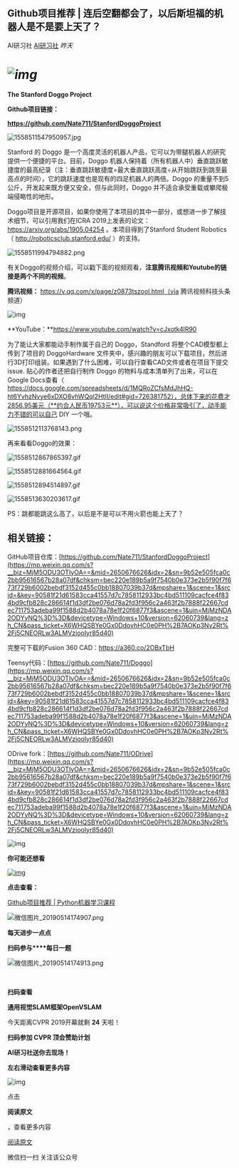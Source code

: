 ## Github项目推荐 | 连后空翻都会了，以后斯坦福的机器人是不是要上天了？

AI研习社 [AI研习社](javascript:void(0);) *昨天*

# ***![img](https://mmbiz.qpic.cn/mmbiz_png/bicdMLzImlibR6T7uWw6R9bFkvY3Kvkhs5zXI8iczGvGJ5B3yJ5MFzsibhQPMNDjcgdWASu7E44qAI1WgDe5tm3Zaw/640?wx_fmt=png&tp=webp&wxfrom=5&wx_lazy=1&wx_co=1)***

**The Stanford Doggo Project**

**Github项目链接：**

**https://github.com/Nate711/StanfordDoggoProject**

![1558511547950957.jpg](https://mmbiz.qpic.cn/mmbiz_jpg/bicdMLzImlibSicVKz9GWzWnObU9nLeViaj87s7ChI0BMAMyzNJYib7AuKdM4Cas0lE55PVtqTABmuu2rrEuz3T9DvA/640?wx_fmt=jpeg&tp=webp&wxfrom=5&wx_lazy=1&wx_co=1)

Stanford 的 Doggo 是一个高度灵活的机器人产品，它可以为带腿机器人的研究提供一个便捷的平台。目前，Doggo 机器人保持着（所有机器人中）垂直跳跃敏捷度的最高纪录（注：垂直跳跃敏捷度=最大垂直跳跃高度÷从开始跳跃到跳至最高点的时间），它的跳跃速度也是现有的四足机器人的两倍。Doggo 的重量不到5公斤，开发起来既方便又安全，但与此同时，Doggo 并不适合承受重载或攀爬极端侵略性的地形。

Doggo项目是开源项目，如果你使用了本项目的其中一部分，或想进一步了解技术细节，可以引用我们在ICRA 2019上发表的论文：https://arxiv.org/abs/1905.04254 。本项目得到了Stanford Student Robotics（ http://roboticsclub.stanford.edu/ ）的支持。

![1558511994794882.png](https://mmbiz.qpic.cn/mmbiz_png/bicdMLzImlibSicVKz9GWzWnObU9nLeViaj8eCAibvC5ErIIS33Ut8Qbkohj7blxVg9JJDybM6xxqaNibp426BnjH7Nw/640?wx_fmt=png&tp=webp&wxfrom=5&wx_lazy=1&wx_co=1)

有关Doggo的视频介绍，可以戳下面的视频观看，**注意腾讯视频和Youtube的链接是两个不同的视频**。



**腾讯视频：** https://v.qq.com/x/page/z0873tszool.html（via 腾讯视频科技头条频道）

![img](https://mmbiz.qpic.cn/mmbiz_png/bicdMLzImlibSicVKz9GWzWnObU9nLeViaj8ic5APMYKzLwZ9LNSa4MnicPPLjpeVxZ4uhze2QqMib5Z0a17Gq5nISttA/640?wx_fmt=png&tp=webp&wxfrom=5&wx_lazy=1&wx_co=1)

**YouTube：**https://www.youtube.com/watch?v=cJxotk4lR90



为了能让大家都能动手制作属于自己的 Doggo，Standford 将整个CAD模型都上传到了项目的 DoggoHardware 文件夹中，感兴趣的朋友可以下载项目，然后进行3D打印组装。如果遇到了什么困难，可以自行查看CAD文件或者在项目下提交issue. 贴心的作者还把自行制作 Doggo 的物料与成本清单列了出来，可以在Google Docs查看（ https://docs.google.com/spreadsheets/d/1MQRoZCfsMdJhHQ-ht6YvhzNvye6xDXO8vhWQql2HtlI/edit#gid=726381752），总体下来的花费才2856.95美元（**约合人民币19753元**），可以说这个价格非常吸引了，动手能力不错的可以自己 DIY 一个哦。

![1558512113768143.png](https://mmbiz.qpic.cn/mmbiz_png/bicdMLzImlibSicVKz9GWzWnObU9nLeViaj8iczic49v6svzLXeZJWxCCiciakdFpqXyXRE5SNrMFDtzVuuXzEApPMDc1w/640?wx_fmt=png&tp=webp&wxfrom=5&wx_lazy=1&wx_co=1)

再来看看Doggo的效果：

![1558512867865397.gif](https://mmbiz.qpic.cn/mmbiz_gif/bicdMLzImlibSicVKz9GWzWnObU9nLeViaj8oYkwdwCcNbZdBrKcQ85UvgQBeyHC2wDwa8QdBaq7D9P9oicnd25mpFQ/640?wx_fmt=gif&tp=webp&wxfrom=5&wx_lazy=1)

![1558512881664564.gif](https://mmbiz.qpic.cn/mmbiz_gif/bicdMLzImlibSicVKz9GWzWnObU9nLeViaj8jXnMKHzqIkMjbGFHrvGK6ibPEd5IzicU6dP3umfEBoIL4VpNb4aAWGww/640?wx_fmt=gif&tp=webp&wxfrom=5&wx_lazy=1)

![1558512894514897.gif](https://mmbiz.qpic.cn/mmbiz_gif/bicdMLzImlibSicVKz9GWzWnObU9nLeViaj8N6zq8Jvs0T8Tdds6e7SeQalptC22ecR9WyZ9uKianHL4ib2bY9iakcGgg/640?wx_fmt=gif&tp=webp&wxfrom=5&wx_lazy=1)

![1558513630203617.gif](https://mmbiz.qpic.cn/mmbiz_gif/bicdMLzImlibSicVKz9GWzWnObU9nLeViaj8IO81B5vR8b8xSAclohPliaE2gtTJWxwIjo7hTx9ib9MlKsibH4V0o3ib9A/640?wx_fmt=gif&tp=webp&wxfrom=5&wx_lazy=1)

PS：跳都能跳这么高了，以后是不是可以不用火箭也能上天了？



## 相关链接：

GitHub项目仓库：[https://github.com/Nate711/StanfordDoggoProject](https://mp.weixin.qq.com/s?__biz=MjM5ODU3OTIyOA==&mid=2650676626&idx=2&sn=9b52e505fca0c2bb95616567b28a07df&chksm=bec220e189b5a9f7540b0e373e2b5f90f7f673f729b6002bebdf3152d455c0bb18807039b37d&mpshare=1&scene=1&srcid=&key=90581f21d61583cca41557d7c7858112933bc4bd511109cacfce4f834bd9cfb828c286614f1d3df2be076d78a2fd3f956c2a463f2b7888f22667cdec711753adeba99f1588d2b4078a78e1f20f6877f3&ascene=1&uin=MjMzNDA2ODYyNQ%3D%3D&devicetype=Windows+10&version=62060739&lang=zh_CN&pass_ticket=X6WHQSBYe0Gx0DdovhHC0e0PH%2B7AOKp3Nv2Rt%2Fj5CNEORLw3ALMVziooIyr85d40)

完整可下载的Fusion 360 CAD：https://a360.co/2OBxTbH

Teensy代码：[https://github.com/Nate711/Doggo](https://mp.weixin.qq.com/s?__biz=MjM5ODU3OTIyOA==&mid=2650676626&idx=2&sn=9b52e505fca0c2bb95616567b28a07df&chksm=bec220e189b5a9f7540b0e373e2b5f90f7f673f729b6002bebdf3152d455c0bb18807039b37d&mpshare=1&scene=1&srcid=&key=90581f21d61583cca41557d7c7858112933bc4bd511109cacfce4f834bd9cfb828c286614f1d3df2be076d78a2fd3f956c2a463f2b7888f22667cdec711753adeba99f1588d2b4078a78e1f20f6877f3&ascene=1&uin=MjMzNDA2ODYyNQ%3D%3D&devicetype=Windows+10&version=62060739&lang=zh_CN&pass_ticket=X6WHQSBYe0Gx0DdovhHC0e0PH%2B7AOKp3Nv2Rt%2Fj5CNEORLw3ALMVziooIyr85d40)

ODrive fork：[https://github.com/Nate711/ODrive](https://mp.weixin.qq.com/s?__biz=MjM5ODU3OTIyOA==&mid=2650676626&idx=2&sn=9b52e505fca0c2bb95616567b28a07df&chksm=bec220e189b5a9f7540b0e373e2b5f90f7f673f729b6002bebdf3152d455c0bb18807039b37d&mpshare=1&scene=1&srcid=&key=90581f21d61583cca41557d7c7858112933bc4bd511109cacfce4f834bd9cfb828c286614f1d3df2be076d78a2fd3f956c2a463f2b7888f22667cdec711753adeba99f1588d2b4078a78e1f20f6877f3&ascene=1&uin=MjMzNDA2ODYyNQ%3D%3D&devicetype=Windows+10&version=62060739&lang=zh_CN&pass_ticket=X6WHQSBYe0Gx0DdovhHC0e0PH%2B7AOKp3Nv2Rt%2Fj5CNEORLw3ALMVziooIyr85d40)



![img](https://mmbiz.qpic.cn/mmbiz_gif/bicdMLzImlibSDickdZIN4iaAvyibANE8Ywr63SCRGX0Lq6jgyCFgDZAYicyDVsFmDcNRxR59KsB56gHbHGgGxC8SeEA/640?wx_fmt=gif&tp=webp&wxfrom=5&wx_lazy=1)

**你可能还想看**



[![img](https://mmbiz.qpic.cn/mmbiz_png/bicdMLzImlibSicVKz9GWzWnObU9nLeViaj8NaY8EbTndF7jo5Ic2ZfibzaZ2JN5akibEoFG38fGhxwSgwRwK4asAu0w/640?wx_fmt=png&tp=webp&wxfrom=5&wx_lazy=1&wx_co=1)](http://mp.weixin.qq.com/s?__biz=MjM5ODU3OTIyOA==&mid=2650676599&idx=2&sn=bb7714a79dbbaa144067538c45a23930&chksm=bec2200489b5a912d643494c7fd5d187913e54999aa2b88b070b60f3e8e2ad0cc9481bab2ccd&scene=21#wechat_redirect)



**点击查看：**

[Github项目推荐 | Python机器学习课程](http://mp.weixin.qq.com/s?__biz=MjM5ODU3OTIyOA==&mid=2650676599&idx=2&sn=bb7714a79dbbaa144067538c45a23930&chksm=bec2200489b5a912d643494c7fd5d187913e54999aa2b88b070b60f3e8e2ad0cc9481bab2ccd&scene=21#wechat_redirect)





![微信图片_20190514174907.png](https://mmbiz.qpic.cn/mmbiz_png/bicdMLzImlibSicVKz9GWzWnObU9nLeViaj8MuqmmahwZlFMVPjLTueU0DicO0MarHl1NLEhBc66qEiaER2f4MD2aCHA/640?wx_fmt=png&tp=webp&wxfrom=5&wx_lazy=1&wx_co=1)  

**每天进步一点点**

**扫码参与****每日一题**

![微信图片_20190514174913.png](https://mmbiz.qpic.cn/mmbiz_png/bicdMLzImlibSicVKz9GWzWnObU9nLeViaj8yN7567P8gZ4nGsG390HtBcIBVMpZPtic3YveNmB2CG3jay2UpAz7iagw/640?wx_fmt=png&tp=webp&wxfrom=5&wx_lazy=1&wx_co=1)

​    

**扫码查看**

**通用视觉SLAM框架OpenVSLAM**



















今天距离CVPR 2019开幕就剩 **24** 天啦！

**扫码参加 CVPR 顶会赞助计划**

**AI研习社送你去现场！**

**左右滑动查看更多内容**



![img](https://mmbiz.qpic.cn/mmbiz_gif/bicdMLzImlibRAS3Tao2nfeJk00qqxX3axIgPV3yia4NPESGdUJEM9vsfw1O4Dg1iat7lVNAmbCMY65ia2pzfBXm5kg/640?wx_fmt=gif&tp=webp&wxfrom=5&wx_lazy=1)

点击 

**阅读原文**

，查看更多内容

[阅读原文](https://mp.weixin.qq.com/s?__biz=MjM5ODU3OTIyOA==&mid=2650676626&idx=2&sn=9b52e505fca0c2bb95616567b28a07df&chksm=bec220e189b5a9f7540b0e373e2b5f90f7f673f729b6002bebdf3152d455c0bb18807039b37d&mpshare=1&scene=1&srcid=&key=90581f21d61583cca41557d7c7858112933bc4bd511109cacfce4f834bd9cfb828c286614f1d3df2be076d78a2fd3f956c2a463f2b7888f22667cdec711753adeba99f1588d2b4078a78e1f20f6877f3&ascene=1&uin=MjMzNDA2ODYyNQ%3D%3D&devicetype=Windows+10&version=62060739&lang=zh_CN&pass_ticket=X6WHQSBYe0Gx0DdovhHC0e0PH%2B7AOKp3Nv2Rt%2Fj5CNEORLw3ALMVziooIyr85d40##)







微信扫一扫
关注该公众号